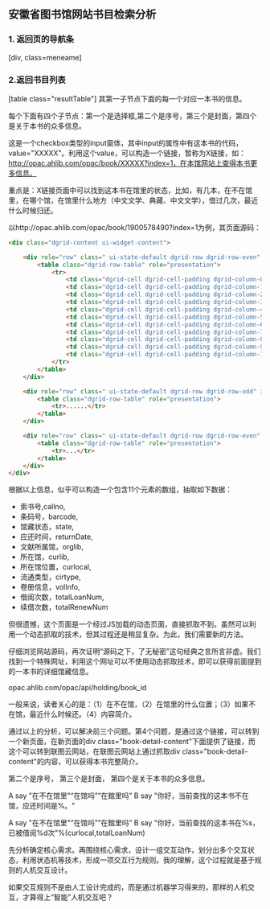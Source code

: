 ## 安徽省图书馆网站书目检索分析

### 1. 返回页的导航条

[div, class=meneame]

### 2.返回书目列表

[table class="resultTable"] 其第一子节点<tbody>下面的每一个<tr>对应一本书的信息。

每个<tr>下面有四个子节点<td>：第一个<TD>是选择框,第二个<TD>是序号，第三个<TD>是封面，第四个<TD>是关于本书的众多信息。



这是一个checkbox类型的input窗体，其中input的属性中有这本书的代码，value="XXXXX"。利用这个value，可以构造一个链接，暂称为X链接，如：http://opac.ahlib.com/opac/book/XXXXX?index=1，在本馆网站上查得本书更多信息。

重点是：X链接页面中可以找到这本书在馆里的状态，比如，有几本，在不在馆里，在哪个馆，在馆里什么地方（中文文学、典藏、中文文学），借过几次，最近什么时候归还。

以http://opac.ahlib.com/opac/book/1900578490?index=1为例，其页面源码：

```html
<div class="dgrid-content ui-widget-content">

	<div role="row" class=" ui-state-default dgrid-row dgrid-row-even" id="holdingGrid-row-undefined">
		<table class="dgrid-row-table" role="presentation">
			<tr>
				<td class="dgrid-cell dgrid-cell-padding dgrid-column-0 field-callno" role="gridcell">I266/1057/2018</td>
				<td class="dgrid-cell dgrid-cell-padding dgrid-column-1 field-barcode" role="gridcell">2642404</td>
				<td class="dgrid-cell dgrid-cell-padding dgrid-column-2 field-state" role="gridcell">借出</td>
				<td class="dgrid-cell dgrid-cell-padding dgrid-column-3 field-returnDate" role="gridcell">2019-12-31</td>
				<td class="dgrid-cell dgrid-cell-padding dgrid-column-4 field-orglib" role="gridcell">安徽省馆</td>
				<td class="dgrid-cell dgrid-cell-padding dgrid-column-5 field-curlib" role="gridcell">安徽省馆</td>
				<td class="dgrid-cell dgrid-cell-padding dgrid-column-6 field-curlocal" role="gridcell">文学室</td>
				<td class="dgrid-cell dgrid-cell-padding dgrid-column-7 field-cirtype" role="gridcell">中文文学</td>
				<td class="dgrid-cell dgrid-cell-padding dgrid-column-8 field-volInfo" role="gridcell"></td>
				<td class="dgrid-cell dgrid-cell-padding dgrid-column-9 field-totalLoanNum" role="gridcell">2</td>
				<td class="dgrid-cell dgrid-cell-padding dgrid-column-10 field-totalRenewNum" role="gridcell">0</td>
			</tr>
		</table>
	</div>

	<div role="row" class=" ui-state-default dgrid-row dgrid-row-odd" id="holdingGrid-row-undefined">
		<table class="dgrid-row-table" role="presentation">
			<tr>......</tr>
		</table>
	</div>

	<div role="row" class=" ui-state-default dgrid-row dgrid-row-even" id="holdingGrid-row-undefined">
		<table class="dgrid-row-table" role="presentation">
			<tr>...</tr>
		</table>
	</div>
</div>
```
根据以上信息，似乎可以构造一个包含11个元素的数组，抽取如下数据：

+ 索书号,callno,
+ 条码号，barcode,
+ 馆藏状态，state,
+ 应还时间，returnDate,
+ 文献所属馆，orglib,
+ 所在馆，curlib,
+ 所在馆位置，curlocal,
+ 流通类型，cirtype,
+ 卷册信息，volInfo,
+ 借阅次数，totalLoanNum,
+ 续借次数，totalRenewNum

但很遗憾，这个页面是一个经过JS加载的动态页面，直接抓取不到。虽然可以利用一个动态抓取的技术，但其过程还是稍显复杂。为此，我们需要新的方法。

仔细浏览网站源码，再次证明“源码之下，了无秘密”这句经典之言所言非虚。我们找到一个特殊网址，利用这个网址可以不使用动态抓取技术，即可以获得前面提到的一本书的详细馆藏信息。

opac.ahlib.com/opac/api/holding/book_id

一般来说，读者关心的是：（1）在不在馆，（2）在馆里的什么位置；（3）如果不在馆，最近什么时候还。（4）内容简介。

通过以上的分析，可以解决前三个问题。第4个问题，是通过这个链接，可以转到一个新页面，在新页面的div class="book-detail-content"下面提供了<a>链接，而这个<a>可以转到联图云网站，在联图云网站上通过抓取div class="book-detail-content"的内容，可以获得本书完整简介。

第二个<TD>是序号，
第三个<TD>是封面，
第四个<TD>是关于本书的众多信息。


A say "在不在馆里"“在馆吗”“在錧里吗”
B say "你好，当前查找的这本书不在馆，应还时间是%。"

A say "在不在馆里"“在馆吗”“在錧里吗”
B say "你好，当前查找的这本书在%s，已被借阅%d次"%(curlocal,totalLoanNum)


先分析确定核心需求。再围绕核心需求，设计一组交互动作，划分出多个交互状态，利用状态机等技术，形成一项交互行为规则。我的理解，这个过程就是基于规则的人机交互设计。

如果交互规则不是由人工设计完成的，而是通过机器学习得来的，那样的人机交互，才算得上“智能”人机交互吧？







